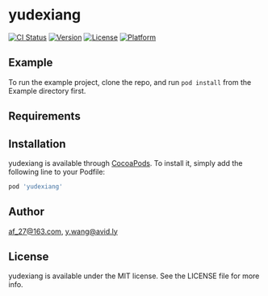 # yudexiang

[![CI Status](http://img.shields.io/travis/af_27@163.com/yudexiang.svg?style=flat)](https://travis-ci.org/af_27@163.com/yudexiang)
[![Version](https://img.shields.io/cocoapods/v/yudexiang.svg?style=flat)](http://cocoapods.org/pods/yudexiang)
[![License](https://img.shields.io/cocoapods/l/yudexiang.svg?style=flat)](http://cocoapods.org/pods/yudexiang)
[![Platform](https://img.shields.io/cocoapods/p/yudexiang.svg?style=flat)](http://cocoapods.org/pods/yudexiang)

## Example

To run the example project, clone the repo, and run `pod install` from the Example directory first.

## Requirements

## Installation

yudexiang is available through [CocoaPods](http://cocoapods.org). To install
it, simply add the following line to your Podfile:

```ruby
pod 'yudexiang'
```

## Author

af_27@163.com, y.wang@avid.ly

## License

yudexiang is available under the MIT license. See the LICENSE file for more info.
